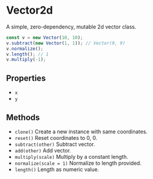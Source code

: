 # Vector2d

A simple, zero-dependency, mutable 2d vector class.

```javascript
const v = new Vector(10, 10);
v.subtract(new Vector(1, 1)); // Vector(9, 9)
v.normalize();
v.length(); // 1
v.multiply(-1);
```

## Properties

* `x`
* `y`

## Methods

* `clone()`
  Create a new instance with same coordinates.
* `reset()`
  Reset coordinates to 0, 0.
* `subtract(other)`
  Subtract vector.
* `add(other)`
  Add vector.
* `multiply(scale)`
  Multiply by a constant length.
* `normalize(scale = 1)`
  Normalize to length provided.
* `length()`
  Length as numeric value.
